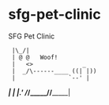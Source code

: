 # sfg-pet-clinic
SFG Pet Clinic


     |\_/|
     | @ @   Woof!
     |   <>              _
     |  _/\------____ ((| |))
     |               `--' |
 ____|_       ___|   |___.'
/_/_____/____/_______|